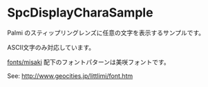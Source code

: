 # SpcDisplayCharaSample

Palmi のスティップリングレンズに任意の文字を表示するサンプルです。

ASCII文字のみ対応しています。

[fonts/misaki](fonts/misaki) 配下のフォントパターンは美咲フォントです。

See: http://www.geocities.jp/littlimi/font.htm
